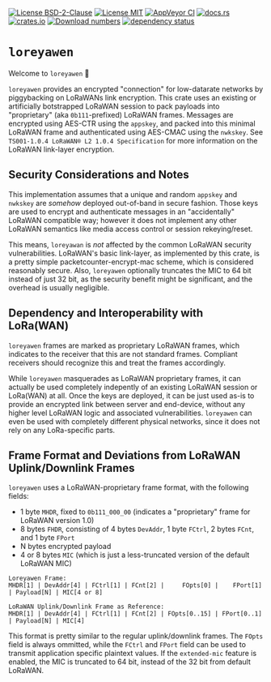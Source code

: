 [![License BSD-2-Clause](https://img.shields.io/badge/License-BSD--2--Clause-blue.svg)](https://opensource.org/licenses/BSD-2-Clause)
[![License MIT](https://img.shields.io/badge/License-MIT-blue.svg)](https://opensource.org/licenses/MIT)
[![AppVeyor CI](https://ci.appveyor.com/api/projects/status/github/KizzyCode/loreyawen-rust?svg=true)](https://ci.appveyor.com/project/KizzyCode/loreyawen-rust)
[![docs.rs](https://docs.rs/loreyawen/badge.svg)](https://docs.rs/loreyawen)
[![crates.io](https://img.shields.io/crates/v/loreyawen.svg)](https://crates.io/crates/loreyawen)
[![Download numbers](https://img.shields.io/crates/d/loreyawen.svg)](https://crates.io/crates/loreyawen)
[![dependency status](https://deps.rs/crate/loreyawen/latest/status.svg)](https://deps.rs/crate/loreyawen)


# `loreyawen`
Welcome to `loreyawen` 🎉

`loreyawen` provides an encrypted "connection" for low-datarate networks by piggybacking on LoRaWANs link encryption. 
This crate uses an existing or artificially botstrapped LoRaWAN session to pack payloads into "proprietary" (aka
`0b111`-prefixed) LoRaWAN frames. Messages are encrypted using AES-CTR using the `appskey`, and packed into this minimal
LoRaWAN frame and authenticated using AES-CMAC using the `nwkskey`. See `TS001-1.0.4 LoRaWAN® L2 1.0.4 Specification`
for more information on the LoRaWAN link-layer encryption.


## Security Considerations and Notes
This implementation assumes that a unique and random `appskey` and `nwkskey` are _somehow_ deployed out-of-band in
secure fashion. Those keys are used to encrypt and authenticate messages in an "accidentally" LoRaWAN compatible way;
however it does not implement any other LoRaWAN semantics like media access control or session rekeying/reset.

This means, `loreyawan` is _not_ affected by the common LoRaWAN security vulnerabilities. LoRaWAN's basic link-layer, as implemented by this crate, is a pretty simple packetcounter-encrypt-mac scheme, which is considered reasonably secure.
Also, `loreyawen` optionally truncates the MIC to 64 bit instead of just 32 bit, as the security benefit might be
significant, and the overhead is usually negligible.


## Dependency and Interoperability with LoRa(WAN)
`loreyawen` frames are marked as proprietary LoRaWAN frames, which indicates to the receiver that this are not standard
frames. Compliant receivers should recognize this and treat the frames accordingly.

While `loreyawen` masquerades as LoRaWAN proprietary frames, it can actually be used completely indepently of an
existing LoRaWAN session or LoRa(WAN) at all. Once the keys are deployed, it can be just used as-is to provide an
encrypted link between server and end-device, without any higher level LoRaWAN logic and associated vulnerabilities.
`loreyawen` can even be used with completely different physical networks, since it does not rely on any LoRa-specific
parts.


## Frame Format and Deviations from LoRaWAN Uplink/Downlink Frames
`loreyawen` uses a LoRaWAN-proprietary frame format, with the following fields:
- 1 byte `MHDR`, fixed to `0b111_000_00` (indicates a "proprietary" frame for LoRaWAN version 1.0)
- 8 bytes `FHDR`, consisting of 4 bytes `DevAddr`, 1 byte `FCtrl`, 2 bytes `FCnt`, and 1 byte `FPort`
- N bytes encrypted payload
- 4 or 8 bytes `MIC` (which is just a less-truncated version of the default LoRaWAN MIC)

```ascii
Loreyawen Frame:
MHDR[1] | DevAddr[4] | FCtrl[1] | FCnt[2] |     FOpts[0] |    FPort[1] | Payload[N] | MIC[4 or 8]

LoRaWAN Uplink/Downlink Frame as Reference:
MHDR[1] | DevAddr[4] | FCtrl[1] | FCnt[2] | FOpts[0..15] | FPort[0..1] | Payload[N] | MIC[4]
```

This format is pretty similar to the regular uplink/downlink frames. The `FOpts` field is always ommitted, while the
`FCtrl` and `FPort` field can be used to transmit application specific plaintext values. If the `extended-mic` feature
is enabled, the MIC is truncated to 64 bit, instead of the 32 bit from default LoRaWAN.
